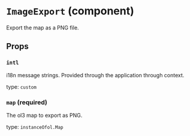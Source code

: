 `ImageExport` (component)
=========================

Export the map as a PNG file.

Props
-----

### `intl`

i18n message strings. Provided through the application through context.

type: `custom`


### `map` (required)

The ol3 map to export as PNG.

type: `instanceOfol.Map`

